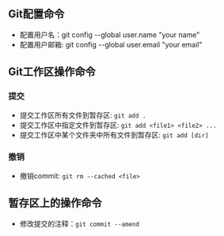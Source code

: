 ## Git配置命令
- 配置用户名：git config --global user.name "your name"
- 配置用户邮箱: git config --global user.email "your email"
## Git工作区操作命令
### 提交
- 提交工作区所有文件到暂存区: `git add .`
- 提交工作区中指定文件到暂存区: `git add <file1> <file2> ...`
- 提交工作区中某个文件夹中所有文件到暂存区: `git add [dir]`
### 撤销
- 撤销commit: `git rm --cached <file>`
## 暂存区上的操作命令
- 修改提交的注释：`git commit --amend`
